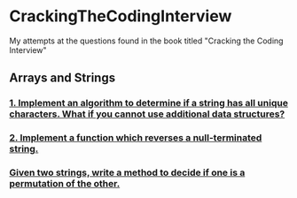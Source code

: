 # CrackingTheCodingInterview

My attempts at the questions found in the book titled "Cracking the Coding Interview"

## Arrays and Strings

### [1. Implement an algorithm to determine if a string has all unique characters. What if you cannot use additional data structures?](./Arrays_Strings/as1.py)

### [2. Implement a function which reverses a null-terminated string.](Arrays_Strings/as2.py)

### [Given two strings, write a method to decide if one is a permutation of the other.](Arrays_Strings/as3.py)
